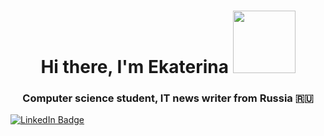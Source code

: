 


<h1 align="center">Hi there, I'm Ekaterina</a>  
 <img src="https://media.giphy.com/media/Qp8JVw4n37No6spF3s/giphy.gif" width="100"/>
<h3 align="center">Computer science student, IT news writer from Russia 🇷🇺</h3>




<a href="www.linkedin.com/in/vasileva-ek">
  <img src="https://img.shields.io/badge/LinkedIn-blue?style=for-the-badge&logo=linkedin&logoColor=white" alt="LinkedIn Badge"/>
</a>

